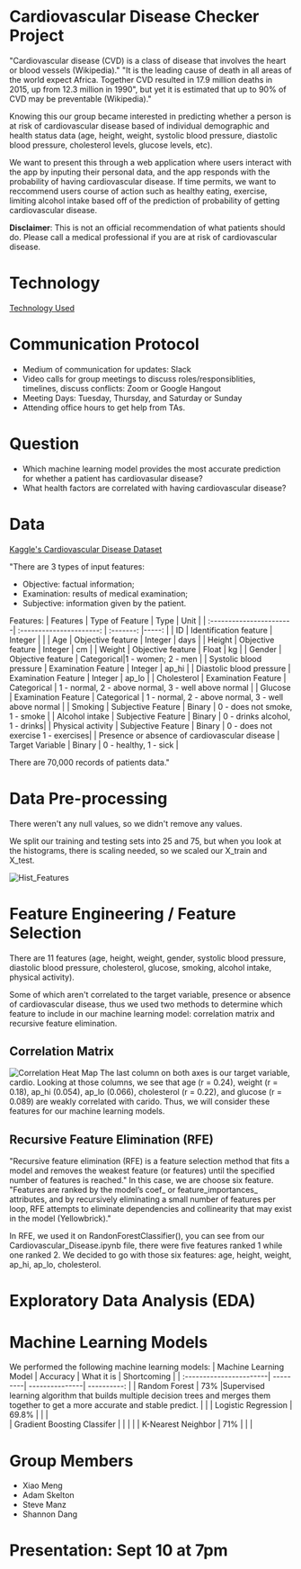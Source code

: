 # Cardiovascular Disease Checker Project
"Cardiovascular disease (CVD) is a class of disease that involves the heart or blood vessels (Wikipedia)." "It is the leading cause of death in all areas of the world expect Africa. Together CVD resulted in 17.9 million deaths in 2015, up from 12.3 million in 1990", but yet it is estimated that up to 90% of CVD may be preventable (Wikipedia)."

Knowing this our group became interested in predicting whether a person is at risk of cardiovascular disease based of individual demographic and health status data (age, height, weight, systolic blood pressure, diastolic blood pressure, cholesterol levels, glucose levels, etc). 

We want to present this through a web application where users interact with the app by inputing their personal data, and the app responds with the probability of having cardiovascular disease. If time permits, we want to reccommend users course of action such as healthy eating, exercise, limiting alcohol intake based off of the prediction of probability of getting cardiovascular disease.

**Disclaimer**: This is not an official recommendation of what patients should do. Please call a medical professional if you are at risk of cardiovascular disease.

# Technology
[Technology Used](https://github.com/adamskel78/SHAX_group_project/blob/shannon/technology.md)

# Communication Protocol
- Medium of communication for updates: Slack
- Video calls for group meetings to discuss roles/responsiblities, timelines, discuss conflicts: Zoom or Google Hangout
- Meeting Days: Tuesday, Thursday, and Saturday or Sunday
- Attending office hours to get help from TAs.

# Question 
- Which machine learning model provides the most accurate prediction for whether a patient has cardiovasular disease?
- What health factors are correlated with having cardiovascular disease?

# Data
[Kaggle's Cardiovascular Disease Dataset](https://www.kaggle.com/sulianova/cardiovascular-disease-dataset/notebooks)

"There are 3 types of input features:

- Objective: factual information;
- Examination: results of medical examination;
- Subjective: information given by the patient.

Features:
| Features                |   Type of Feature        |   Type    | Unit  |
| :-----------------------| :----------------------: | :-------: |-----: |
| ID                        | Identification feature | Integer   |       |
| Age                       | Objective feature      | Integer   |  days |
| Height                    | Objective feature      | Integer   |  cm   |
| Weight                    | Objective feature      | Float     |  kg   |
| Gender                    | Objective feature      | Categorical|1 - women; 2 - men |
| Systolic blood pressure   | Examination Feature    | Integer   | ap_hi |
| Diastolic blood pressure  | Examination Feature    | Integer   | ap_lo |
| Cholesterol               | Examination Feature    | Categorical | 1 - normal, 2 - above normal, 3 - well above normal |
| Glucose                   | Examination Feature     | Categorical | 1 - normal, 2 - above normal, 3 - well above normal |
| Smoking                   | Subjective Feature     | Binary | 0 - does not smoke, 1 - smoke |
| Alcohol intake            | Subjective Feature     | Binary | 0 - drinks alcohol, 1 - drinks| 
| Physical activity         | Subjective Feature     | Binary | 0 - does not exercise 1 - exercises|
| Presence or absence of cardiovascular disease | Target Variable | Binary | 0 - healthy, 1 - sick \|

There are 70,000 records of patients data."

# Data Pre-processing
There weren't any null values, so we didn't remove any values. 

We split our training and testing sets into 25 and 75, but when you look at the histograms, there is scaling needed, so we scaled our X_train and X_test.

![Hist_Features](https://github.com/adamskel78/SHAX_group_project/blob/shannon/Data%20Visuals/His_feature.png)

# Feature Engineering / Feature Selection
There are 11 features (age, height, weight, gender, systolic blood pressure, diastolic blood pressure, cholesterol, glucose, smoking, alcohol intake, physical activity). 

Some of which aren't correlated to the target variable, presence or absence of cardiovascular disease, thus we used two methods to determine which feature to include in our machine learning model: correlation matrix and recursive feature elimination.

## Correlation Matrix
![Correlation Heat Map](https://github.com/adamskel78/SHAX_group_project/blob/shannon/Data%20Visuals/Corr_Matrix_Heat_Map.png)
The last column on both axes is our target variable, cardio. Looking at those columns, we see that age (r = 0.24), weight (r = 0.18), ap_hi (0.054), ap_lo (0.066), cholesterol (r = 0.22), and glucose (r = 0.089) are weakly correlated with carido. Thus, we will consider these features for our machine learning models.

## Recursive Feature Elimination (RFE)
"Recursive feature elimination (RFE) is a feature selection method that fits a model and removes the weakest feature (or features) until the specified number of features is reached." In this case, we are choose six feature. "Features are ranked by the model’s coef_ or feature_importances_ attributes, and by recursively eliminating a small number of features per loop, RFE attempts to eliminate dependencies and collinearity that may exist in the model (Yellowbrick)." 

In RFE, we used it on RandonForestClassifier(), you can see from our Cardiovascular_Disease.ipynb file, there were five features ranked 1 while one ranked 2. We decided to go with those six features: age, height, weight, ap_hi, ap_lo, cholesterol.

# Exploratory Data Analysis (EDA)


# Machine Learning Models
We performed the following machine learning models:
| Machine Learning Model  | Accuracy | What it is     | Shortcoming |
| :-----------------------| ---------| ---------------| ----------: |
|  Random Forest          |   73%    |Supervised learning algorithm that builds multiple decision trees and merges them together to get a more accurate and stable predict. |             |
|  Logistic Regression    |   69.8%  |                |             |  
|  Gradient Boosting Classifer |     |                |             |     |  K-Nearest Neighbor     |    71%   |                |            \|   

# Group Members
- Xiao Meng
- Adam Skelton 
- Steve Manz
- Shannon Dang

# Presentation: Sept 10 at 7pm